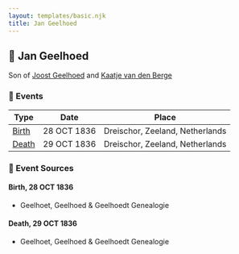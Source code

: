 ```yaml
---
layout: templates/basic.njk
title: Jan Geelhoed
---
```

## 🔵 Jan Geelhoed

Son of [Joost Geelhoed](/people/7/72031888) and [Kaatje van den Berge](/people/3/32271874)

### 📆 Events

Type | Date | Place
------ | ------ | ------
[Birth](#event-2d32e957-b3e5-4c00-a515-0d781184f799) | 28 OCT 1836 | Dreischor, Zeeland, Netherlands
[Death](#event-bb3be037-a67b-44ca-855f-631008d87230) | 29 OCT 1836 | Dreischor, Zeeland, Netherlands

### 📰 Event Sources

#### <a id="event-2d32e957-b3e5-4c00-a515-0d781184f799"></a> Birth, 28 OCT 1836
* Geelhoet, Geelhoed & Geelhoedt Genealogie

#### <a id="event-bb3be037-a67b-44ca-855f-631008d87230"></a> Death, 29 OCT 1836
* Geelhoet, Geelhoed & Geelhoedt Genealogie